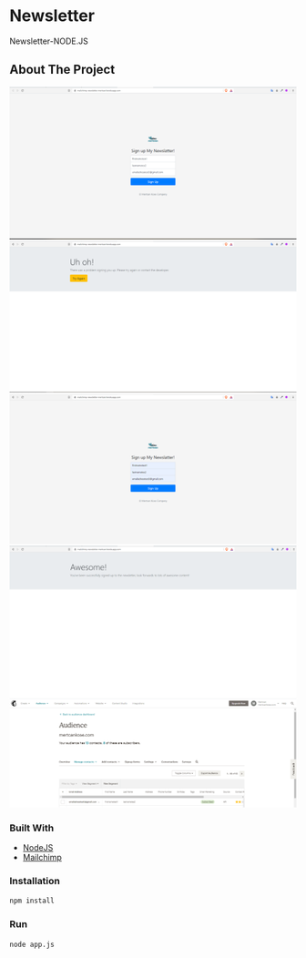 # Newsletter

Newsletter-NODE.JS

<!-- ABOUT THE PROJECT -->
## About The Project

![Product Name Screen Shot][product-screenshot1]
![Product Name Screen Shot][product-screenshot2]
![Product Name Screen Shot][product-screenshot3]
![Product Name Screen Shot][product-screenshot4]
![Product Name Screen Shot][product-screenshot5]

### Built With
* [NodeJS](https://nodejs.org/en/)
* [Mailchimp](https://mailchimp.com/)


<!-- GETTING STARTED -->
### Installation

```sh
npm install 
```

### Run

```sh
node app.js 
```



<!-- MARKDOWN & IMAGES -->

[product-screenshot1]: screenshots/newsletter1.png
[product-screenshot2]: screenshots/newsletter2.png
[product-screenshot3]: screenshots/newsletter3.png
[product-screenshot4]: screenshots/newsletter4.png
[product-screenshot5]: screenshots/newsletter5.png